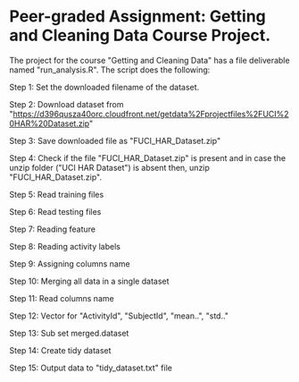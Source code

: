 # Peer-graded Assignment: Getting and Cleaning Data Course Project.

The project for the course "Getting and Cleaning Data" has a file deliverable named "run_analysis.R". The script does the following:

Step 1: Set the downloaded filename of the dataset.

Step 2: Download dataset from "https://d396qusza40orc.cloudfront.net/getdata%2Fprojectfiles%2FUCI%20HAR%20Dataset.zip"

Step 3: Save downloaded file as "FUCI_HAR_Dataset.zip"

Step 4: Check if the file "FUCI_HAR_Dataset.zip" is present and in case the unzip folder ("UCI HAR Dataset") is absent then, unzip "FUCI_HAR_Dataset.zip". 

Step 5: Read training files

Step 6: Read testing files

Step 7: Reading feature

Step 8: Reading activity labels

Step 9: Assigning columns name

Step 10: Merging all data in a single dataset

Step 11: Read columns name

Step 12: Vector for "ActivityId", "SubjectId", "mean..", "std.."

Step 13: Sub set merged.dataset

Step 14: Create tidy dataset

Step 15: Output data to "tidy_dataset.txt" file
